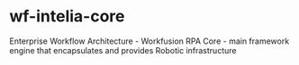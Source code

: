 # wf-intelia-core
Enterprise Workflow Architecture - Workfusion RPA Core - main framework engine that encapsulates and provides Robotic infrastructure
